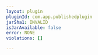 ```yaml
---
layout: plugin
pluginId: com.app.publishedplugin
jarSha1: INVALID
isJarAvailable: false
error: NONE
violations: []

---
```

